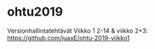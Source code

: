 # ohtu2019
Versionhallintatehtävät Viikko 1
2-14 & viikko 2+3:
https://github.com/juaxE/ohtu-2019-viikko1
